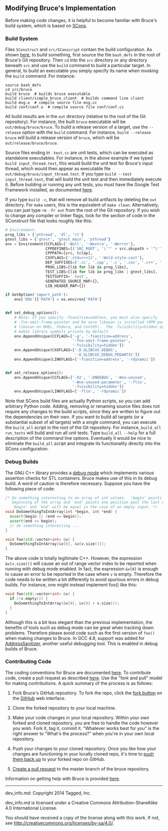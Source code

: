 ## Modifying Bruce's Implementation

Before making code changes, it is helpful to become familiar with Bruce's build
system, which is based on [SCons](http://www.scons.org/).

### Build System

Files `SConstruct` and `src/SConscript` contain the build configuration.  As
shown
[here](https://github.com/tagged/bruce/blob/master/doc/build_install.md#building-bruce-directly),
to build something, first source the file `bash_defs` in the root of Bruce's
Git repository.  Then `cd` into the `src` directory or any directory beneath
`src` and use the `build` command to build a particular target.  In general,
to build an executable you simply specify its name when invoking the `build`
command.  For instance:

```
source bash_defs
cd src/bruce
build bruce  # builds bruce executable
build client/simple_bruce_client  # builds command line client
build msg.o  # compile source file msg.cc
build conf/conf.o  # compile source file conf/conf.cc
```

All build results are in the `out` directory (relative to the root of the Git
repository).  For instance, the built `bruce` executable will be
`out/debug/bruce/bruce`.  To build a release version of a target, use the
`--release` option with the `build` command.  For instance,
`build --release bruce` will build a release version of `bruce`, which will be
`out/release/bruce/bruce`.

Source files ending in `.test.cc` are unit tests, which can be executed as
standalone executables.  For instance, in the above example if we typed
`build input_thread.test`, this would build the unit test for Bruce's input
thread, which would then appear as executable file
`out/debug/bruce/input_thread.test`.  If you type
`build --test input_thread.test`, that will build the unit test and then
immediately execute it.  Before building or running any unit tests, you must
have the Google Test Framework installed, as documented
[here](https://github.com/tagged/bruce/blob/master/doc/gtest.md).

If you type `build -c`, that will remove all build artifacts by deleting the
`out` directory.  For `make` users, this is the equivalent of `make clean`.
Alternatively, you can just type `rm -fr out` from the root of the Git
repository.  If you wish to change any compiler or linker flags, look for the
section of code in the SConstruct file that looks roughly like this:

```Python
# Environment.
prog_libs = {'pthread', 'dl', 'rt'}
gtest_libs = {'gtest', 'gtest_main', 'pthread'}
env = Environment(CCFLAGS=['-Wall', '-Wextra', '-Werror'],
                  CPPDEFINES=[('SRC_ROOT', '\'"' + src.abspath + '"\'')],
                  CPPPATH=[src, tclap],
                  CXXFLAGS=['-std=c++11', '-Wold-style-cast'],
                  DEP_SUFFIXES=['.cc', '.cpp', '.c', '.cxx', '.c++', '.C'],
                  PROG_LIBS=[lib for lib in prog_libs],
                  TEST_LIBS=[lib for lib in prog_libs | gtest_libs],
                  TESTSUFFIX='.test',
                  GENERATED_SOURCE_MAP={},
                  LIB_HEADER_MAP={})

if GetOption('import_path'):
    env['ENV']['PATH'] = os.environ['PATH']


def set_debug_options():
    # Note: If you specify -fsanitize=address, you must also specify
    # -fno-omit-frame-pointer and be sure libasan is installed (RPM package
    # libasan on RHEL, Fedora, and CentOS).  The -fvisibility=hidden option
    # makes library symbols private by default.
    env.AppendUnique(CCFLAGS=['-g', '-fsanitize=address',
                              '-fno-omit-frame-pointer',
                              '-fvisibility=hidden'])
    env.AppendUnique(CXXFLAGS=['-D_GLIBCXX_DEBUG',
                               '-D_GLIBCXX_DEBUG_PEDANTIC'])
    env.AppendUnique(LINKFLAGS=['-fsanitize=address', '-rdynamic'])


def set_release_options():
    env.AppendUnique(CCFLAGS=['-O2', '-DNDEBUG', '-Wno-unused',
                              '-Wno-unused-parameter', '-flto',
                              '-fvisibility=hidden'])
    env.AppendUnique(LINKFLAGS=['-flto', '-rdynamic'])
```

Note that SCons build files are actually Python scripts, so you can add
arbitrary Python code.  Adding, removing or renaming source files does not
require any changes to the build scripts, since they are written to figure out
the dependencies on their own.  If you want to build all targets (or a
substantial subset of all targets) with a single command, you can execute the
`build_all` script in the root of the Git repository.  For instance,
`build_all run_tests` will build and run all unit tests.  Type
`build_all --help` for a full description of the command line options.
Eventually it would be nice to eliminate the `build_all` script and integrate
its functionality directly into the SCons configuration.

### Debug Builds

The GNU C++ library provides a
[debug mode](https://gcc.gnu.org/onlinedocs/libstdc++/manual/debug_mode.html)
which implements various assertion checks for STL containers.  Bruce makes use
of this in its debug build. A word of caution is therefore necessary. Suppose
you have the following piece of code:

```C++
/* Do something interesting to an array of int values.  'begin' points to the
   beginning of the array and 'end' points one position past the last element.
   'begin' and 'end' will be equal in the case of an empty input. */
void DoSomethingToIntArray(int *begin, int *end) {
  assert(begin || (end == begin));
  assert(end >= begin);
  // do something interesting ...
}

void foo(std::vector<int> &v) {
  DoSomethingToIntArray(&v[0], &v[v.size()]);
}
```

The above code is totally legitimate C++.  However, the expression
`&v[v.size()]` will cause an out of range vector index to be reported when
running with debug mode enabled.  In fact, the expression `&v[0]` is enough to
cause an error to be reported in the case where `v` is empty.  Therefore the
code needs to be written a bit differently to avoid spurious errors in debug
builds. For instance, one might instead implement foo() like this:

```C++
void foo(std::vector<int> &v) {
  if (!v.empty()) {
    DoSomethingToIntArray(&v[0], &v[0] + v.size());
  }
}
```

Although this is a bit less elegant than the previous implementation, the
benefits of tools such as debug mode can be great when tracking down problems.
Therefore please avoid code such as the first version of `foo()` when making
changes to Bruce.  In GCC 4.8, support was added for
[AddressSanitizer](http://code.google.com/p/address-sanitizer/), another useful
debugging tool.  This is enabled in debug builds of Bruce.

### Contributing Code

The coding conventions for Bruce are documented
[here](https://github.com/tagged/bruce/blob/master/doc/coding.md).  To
contribute code, create a pull request as described
[here](https://help.github.com/articles/using-pull-requests).  Use the "fork
and pull" model for making contributions.  A quick summary of the process is as
follows:

1. Fork Bruce's GitHub repository.  To fork the repo, click the
[fork button](http://github.com/tagged/bruce/fork) on the
[GitHub](http://github.com) web interface.

2. Clone the forked repository to your local machine.

3. Make your code changes in your local repository.  Within your own forked and
cloned repository, you are free to handle the code however you wish. Fork it,
tag it, commit it.  "Whatever works best for you" is the right answer to
"What's the process?" when you're in your own local repository.

4. Push your changes to your cloned repository.  Once you like how your changes
are functioning in your locally cloned repo, it's time to
[push them back up](https://help.github.com/articles/pushing-to-a-remote) to
your forked repo on GitHub.

5. [Create a pull request](https://help.github.com/articles/using-pull-requests)
to the master branch of the bruce repository.

Information on getting help with Bruce is provided
[here](https://github.com/tagged/bruce#getting-help).

-----

dev_info.md: Copyright 2014 Tagged, Inc.

dev_info.md is licensed under a Creative Commons Attribution-ShareAlike 4.0
International License.

You should have received a copy of the license along with this work. If not,
see <http://creativecommons.org/licenses/by-sa/4.0/>.
